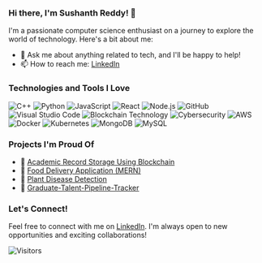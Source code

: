 ### Hi there, I'm Sushanth Reddy! 👋

I'm a passionate computer science enthusiast on a journey to explore the world of technology. Here's a bit about me:


- 💬 Ask me about anything related to tech, and I'll be happy to help!
- 📫 How to reach me: [LinkedIn](https://www.linkedin.com/in/sushanth-reddy-86b139239/)

### Technologies and Tools I Love

![C++](https://img.shields.io/badge/-C%2B%2B-00599C?style=flat-square&logo=c%2B%2B&logoColor=white)
![Python](https://img.shields.io/badge/-Python-3776AB?style=flat-square&logo=python&logoColor=white)
![JavaScript](https://img.shields.io/badge/-JavaScript-F7DF1E?style=flat-square&logo=javascript&logoColor=black)
![React](https://img.shields.io/badge/-React-61DAFB?style=flat-square&logo=react&logoColor=black)
![Node.js](https://img.shields.io/badge/-Node.js-339933?style=flat-square&logo=node.js&logoColor=white)
![GitHub](https://img.shields.io/badge/-GitHub-181717?style=flat-square&logo=github)
![Visual Studio Code](https://img.shields.io/badge/-VS%20Code-007ACC?style=flat-square&logo=visual-studio-code&logoColor=white)
![Blockchain Technology](https://img.shields.io/badge/-Blockchain%20Technology-121D33?style=flat-square&logo=blockchain-dot-com&logoColor=white)
![Cybersecurity](https://img.shields.io/badge/-Cybersecurity-FF5722?style=flat-square&logo=crowdstrike&logoColor=white)
![AWS](https://img.shields.io/badge/-AWS-232F3E?style=flat-square&logo=amazon-aws&logoColor=white)
![Docker](https://img.shields.io/badge/-Docker-2496ED?style=flat-square&logo=docker&logoColor=white)
![Kubernetes](https://img.shields.io/badge/-Kubernetes-326CE5?style=flat-square&logo=kubernetes&logoColor=white)
![MongoDB](https://img.shields.io/badge/-MongoDB-47A248?style=flat-square&logo=mongodb&logoColor=white)
![MySQL](https://img.shields.io/badge/-MySQL-4479A1?style=flat-square&logo=mysql&logoColor=white)

### Projects I'm Proud Of

- 🚀 [Academic Record Storage Using Blockchain](https://github.com/sushanthreddy009/Academic-Record-Storage)
- 🍔 [Food Delivery Application (MERN)](https://github.com/sushanthreddy009/Food_Delivery_Application)
- 🌿 [Plant Disease Detection](https://github.com/sushanthreddy009/plant-disease-detection)
- 🌈 [Graduate-Talent-Pipeline-Tracker](https://github.com/sushanthreddy009/Graduate-Talent-Pipeline-Tracker)

### Let's Connect!

Feel free to connect with me on [LinkedIn](https://www.linkedin.com/in/sushanth-reddy-86b139239/). I'm always open to new opportunities and exciting collaborations!

![Visitors](https://visitor-badge.glitch.me/badge?page_id=sushanthreddy009/sushanthreddy009)
